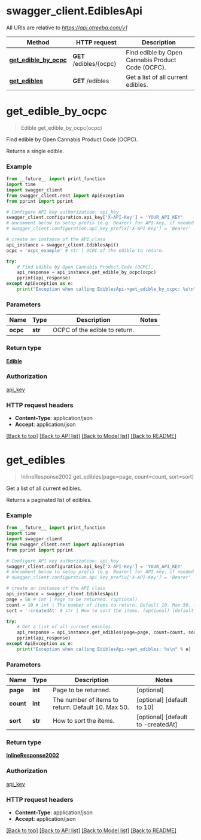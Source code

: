 # swagger_client.EdiblesApi

All URIs are relative to *https://api.otreeba.com/v1*

Method | HTTP request | Description
------------- | ------------- | -------------
[**get_edible_by_ocpc**](EdiblesApi.md#get_edible_by_ocpc) | **GET** /edibles/{ocpc} | Find edible by Open Cannabis Product Code (OCPC).
[**get_edibles**](EdiblesApi.md#get_edibles) | **GET** /edibles | Get a list of all current edibles.


# **get_edible_by_ocpc**
> Edible get_edible_by_ocpc(ocpc)

Find edible by Open Cannabis Product Code (OCPC).

Returns a single edible.

### Example 
```python
from __future__ import print_function
import time
import swagger_client
from swagger_client.rest import ApiException
from pprint import pprint

# Configure API key authorization: api_key
swagger_client.configuration.api_key['X-API-Key'] = 'YOUR_API_KEY'
# Uncomment below to setup prefix (e.g. Bearer) for API key, if needed
# swagger_client.configuration.api_key_prefix['X-API-Key'] = 'Bearer'

# create an instance of the API class
api_instance = swagger_client.EdiblesApi()
ocpc = 'ocpc_example' # str | OCPC of the edible to return.

try: 
    # Find edible by Open Cannabis Product Code (OCPC).
    api_response = api_instance.get_edible_by_ocpc(ocpc)
    pprint(api_response)
except ApiException as e:
    print("Exception when calling EdiblesApi->get_edible_by_ocpc: %s\n" % e)
```

### Parameters

Name | Type | Description  | Notes
------------- | ------------- | ------------- | -------------
 **ocpc** | **str**| OCPC of the edible to return. | 

### Return type

[**Edible**](Edible.md)

### Authorization

[api_key](../README.md#api_key)

### HTTP request headers

 - **Content-Type**: application/json
 - **Accept**: application/json

[[Back to top]](#) [[Back to API list]](../README.md#documentation-for-api-endpoints) [[Back to Model list]](../README.md#documentation-for-models) [[Back to README]](../README.md)

# **get_edibles**
> InlineResponse2002 get_edibles(page=page, count=count, sort=sort)

Get a list of all current edibles.

Returns a paginated list of edibles.

### Example 
```python
from __future__ import print_function
import time
import swagger_client
from swagger_client.rest import ApiException
from pprint import pprint

# Configure API key authorization: api_key
swagger_client.configuration.api_key['X-API-Key'] = 'YOUR_API_KEY'
# Uncomment below to setup prefix (e.g. Bearer) for API key, if needed
# swagger_client.configuration.api_key_prefix['X-API-Key'] = 'Bearer'

# create an instance of the API class
api_instance = swagger_client.EdiblesApi()
page = 56 # int | Page to be returned. (optional)
count = 10 # int | The number of items to return. Default 10. Max 50. (optional) (default to 10)
sort = '-createdAt' # str | How to sort the items. (optional) (default to -createdAt)

try: 
    # Get a list of all current edibles.
    api_response = api_instance.get_edibles(page=page, count=count, sort=sort)
    pprint(api_response)
except ApiException as e:
    print("Exception when calling EdiblesApi->get_edibles: %s\n" % e)
```

### Parameters

Name | Type | Description  | Notes
------------- | ------------- | ------------- | -------------
 **page** | **int**| Page to be returned. | [optional] 
 **count** | **int**| The number of items to return. Default 10. Max 50. | [optional] [default to 10]
 **sort** | **str**| How to sort the items. | [optional] [default to -createdAt]

### Return type

[**InlineResponse2002**](InlineResponse2002.md)

### Authorization

[api_key](../README.md#api_key)

### HTTP request headers

 - **Content-Type**: application/json
 - **Accept**: application/json

[[Back to top]](#) [[Back to API list]](../README.md#documentation-for-api-endpoints) [[Back to Model list]](../README.md#documentation-for-models) [[Back to README]](../README.md)

